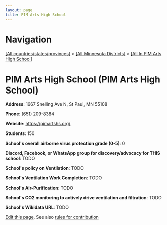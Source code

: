 ```yaml
---
layout: page
title: PIM Arts High School
---
```

# Navigation

[[All countries/states/provinces]](../../..) > [[All Minnesota Districts]](../..) > [[All In PIM Arts High School]](..)

# PIM Arts High School (PIM Arts High School)

**Address**: 1667 Snelling Ave N, St Paul, MN 55108

**Phone**: (651) 209-8384

**Website**: <https://pimartshs.org/>

**Students**: 150

**School's overall airborne virus protection grade (0-5)**: 0

**Discord, Facebook, or WhatsApp group for discovery/advocacy for THIS school**: TODO

**School's policy on Ventilation**: TODO

**School's Ventilation Work Completion**: TODO

**School's Air-Purification**: TODO

**School's CO2 monitoring to actively drive ventilation and filtration**: TODO

**School's Wikidata URL**: TODO


[Edit this page](https://github.com/ventilate-schools/MN/edit/main/./PIM_Arts_High_School/PIM_Arts_High_School.md). See also [rules for contribution](../../../contribution-rules/)